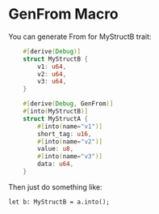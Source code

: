 # GenFrom Macro

You can generate From<MyStructA> for MyStructB trait:

```rust
    #[derive(Debug)]
    struct MyStructB {
        v1: u64,
        v2: u64,
        v3: u64,
    }

    #[derive(Debug, GenFrom)]
    #[into(MyStructB)]
    struct MyStructA {
        #[into(name="v1")]
        short_tag: u16,
        #[into(name="v2")]
        value: u8,
        #[into(name="v3")]
        data: u64,
    }
```

Then just do something like:
```
let b: MyStructB = a.into();
```
